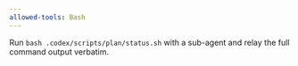 ```yaml
---
allowed-tools: Bash
---
```


Run `bash .codex/scripts/plan/status.sh` with a sub-agent and relay the full command output verbatim.
